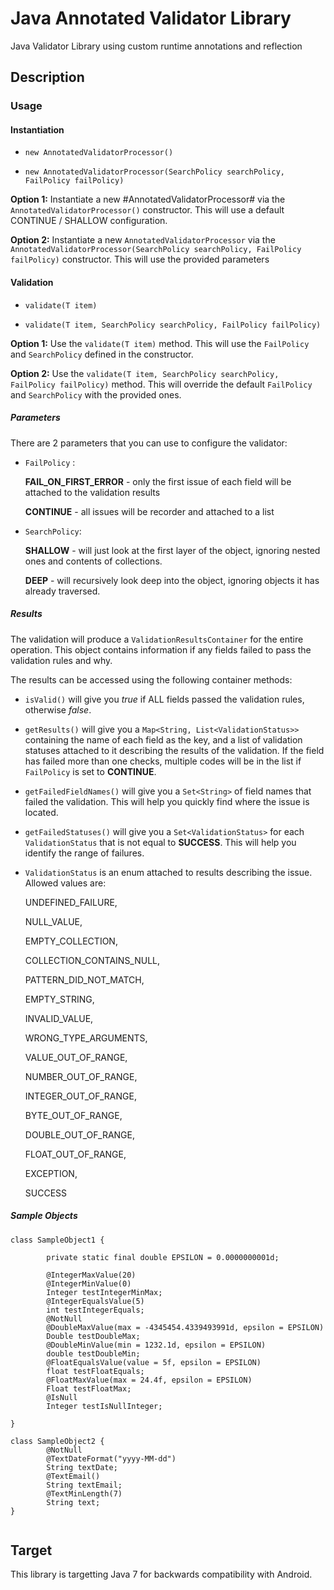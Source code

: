 # Java Annotated Validator Library
Java Validator Library using custom runtime annotations and reflection

## Description

### Usage

#### Instantiation
- `new AnnotatedValidatorProcessor()`

- `new AnnotatedValidatorProcessor(SearchPolicy searchPolicy, FailPolicy failPolicy)`

**Option 1:** Instantiate a new #AnnotatedValidatorProcessor# via the `AnnotatedValidatorProcessor()` constructor. 
This will use a default CONTINUE / SHALLOW configuration.

**Option 2:** Instantiate a new `AnnotatedValidatorProcessor` via the `AnnotatedValidatorProcessor(SearchPolicy searchPolicy, FailPolicy failPolicy)` constructor.
This will use the provided parameters 

#### Validation
- `validate(T item)`

- `validate(T item, SearchPolicy searchPolicy, FailPolicy failPolicy)`

**Option 1:** Use the `validate(T item)` method. 
This will use the `FailPolicy` and `SearchPolicy` defined in the constructor.

**Option 2:** Use the `validate(T item, SearchPolicy searchPolicy, FailPolicy failPolicy)` method.
This will override the default `FailPolicy` and `SearchPolicy` with the provided ones.

##### Parameters
There are 2 parameters that you can use to configure the validator:
- `FailPolicy` :

    **FAIL_ON_FIRST_ERROR** - only the first issue of each field will be attached to the validation results
    
    **CONTINUE** - all issues will be recorder and attached to a list
    
- `SearchPolicy`: 

    **SHALLOW** - will just look at the first layer of the object, ignoring nested ones and contents of collections.
    
    **DEEP** - will recursively look deep into the object, ignoring objects it has already traversed.

##### Results
The validation will produce a `ValidationResultsContainer` for the entire operation. This object contains information if any fields failed to pass the validation rules and why.

The results can be accessed using the following container methods: 

- `isValid()` will give you *true* if ALL fields passed the validation rules, otherwise *false*.

- `getResults()` will give you a `Map<String, List<ValidationStatus>>` containing the name of each field as the key, and a list of validation statuses attached to it describing the results of the validation. If the field has failed more than one checks, multiple codes will be in the list if `FailPolicy` is set to **CONTINUE**.

- `getFailedFieldNames()` will give you a `Set<String>` of field names that failed the validation. This will help you quickly find where the issue is located.

- `getFailedStatuses()` will give you a `Set<ValidationStatus>` for each `ValidationStatus` that is not equal to **SUCCESS**. This will help you identify the range of failures.

- `ValidationStatus` is an enum attached to results describing the issue. Allowed values are:
    
    UNDEFINED_FAILURE,
    
    NULL_VALUE,
    
    EMPTY_COLLECTION,
    
    COLLECTION_CONTAINS_NULL,
    
    PATTERN_DID_NOT_MATCH,
    
    EMPTY_STRING,
    
    INVALID_VALUE,
    
    WRONG_TYPE_ARGUMENTS,
    
    VALUE_OUT_OF_RANGE,
    
    NUMBER_OUT_OF_RANGE,
    
    INTEGER_OUT_OF_RANGE,
    
    BYTE_OUT_OF_RANGE,
    
    DOUBLE_OUT_OF_RANGE,
    
    FLOAT_OUT_OF_RANGE,
    
    EXCEPTION,
    
    SUCCESS

##### Sample Objects

```
class SampleObject1 {

        private static final double EPSILON = 0.0000000001d;
        
        @IntegerMaxValue(20)
        @IntegerMinValue(0)
        Integer testIntegerMinMax;
        @IntegerEqualsValue(5)
        int testIntegerEquals;
        @NotNull
        @DoubleMaxValue(max = -4345454.4339493991d, epsilon = EPSILON)
        Double testDoubleMax;
        @DoubleMinValue(min = 1232.1d, epsilon = EPSILON)
        double testDoubleMin;
        @FloatEqualsValue(value = 5f, epsilon = EPSILON)
        float testFloatEquals;
        @FloatMaxValue(max = 24.4f, epsilon = EPSILON)
        Float testFloatMax;
        @IsNull
        Integer testIsNullInteger;

}
```

```
class SampleObject2 {
        @NotNull
        @TextDateFormat("yyyy-MM-dd")
        String textDate;
        @TextEmail()
        String textEmail;
        @TextMinLength(7)
        String text;
}
    
```



## Target
This library is targetting Java 7 for backwards compatibility with Android.
